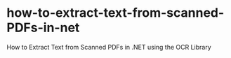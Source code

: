 # how-to-extract-text-from-scanned-PDFs-in-net
How to Extract Text from Scanned PDFs in .NET using the OCR Library
